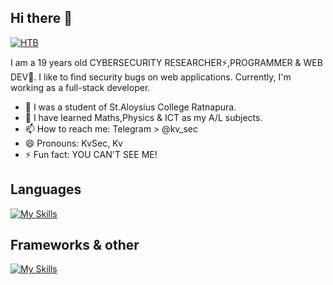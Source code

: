 ## Hi there 👋

[![HTB](https://www.hackthebox.eu/badge/image/667531)](https://app.hackthebox.eu/profile/667531)

I am a 19 years old CYBERSECURITY RESEARCHER⚡,PROGRAMMER & WEB DEV🤗. I like to find security bugs on web applications.
Currently, I'm working as a full-stack developer.

- 🔭 I was a student of St.Aloysius College Ratnapura.
- 🌱 I have learned Maths,Physics & ICT as my A/L subjects.
- 📫 How to reach me: Telegram > @kv_sec
- 😄 Pronouns: KvSec, Kv
- ⚡ Fun fact: YOU CAN'T SEE ME!

## Languages
[![My Skills](https://skillicons.dev/icons?i=js,html,css,python,php,arduino,c,go&perline=4)]()
## Frameworks & other
[![My Skills](https://skillicons.dev/icons?i=firebase,vue,flask,sqlite,mysql,tailwind,bootstrap,netlify,htmx&perline=4)]()

